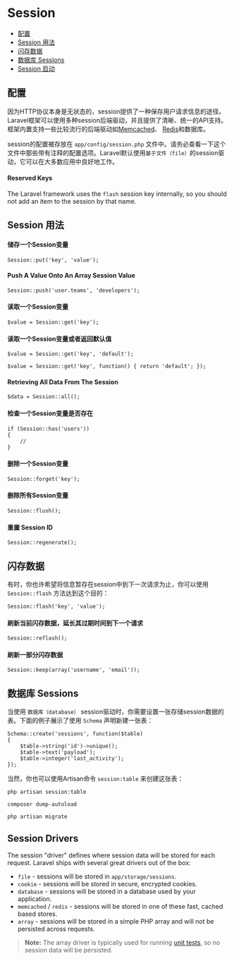 # Session

- [配置](#configuration)
- [Session 用法](#session-usage)
- [闪存数据](#flash-data)
- [数据库 Sessions](#database-sessions)
- [Session 启动](#session-drivers)

<a name="configuration"></a>
## 配置

因为HTTP协议本身是无状态的，session提供了一种保存用户请求信息的途径。Laravel框架可以使用多种session后端驱动，并且提供了清晰、统一的API支持。框架内置支持一些比较流行的后端驱动如[Memcached](http://memcached.org)、 [Redis](http://redis.io)和数据库。

session的配置被存放在 `app/config/session.php` 文件中。请务必查看一下这个文件中那些带有注释的配置选项。Laravel默认使用`基于文件（file）`的session驱动，它可以在大多数应用中良好地工作。

#### Reserved Keys

The Laravel framework uses the `flash` session key internally, so you should not add an item to the session by that name.

<a name="session-usage"></a>
## Session 用法

#### 储存一个Session变量

	Session::put('key', 'value');

#### Push A Value Onto An Array Session Value

	Session::push('user.teams', 'developers');

#### 读取一个Session变量

	$value = Session::get('key');

#### 读取一个Session变量或者返回默认值

	$value = Session::get('key', 'default');

	$value = Session::get('key', function() { return 'default'; });

#### Retrieving All Data From The Session

	$data = Session::all();

#### 检查一个Session变量是否存在

	if (Session::has('users'))
	{
		//
	}

#### 删除一个Session变量

	Session::forget('key');

#### 删除所有Session变量

	Session::flush();

#### 重置 Session ID

	Session::regenerate();

<a name="flash-data"></a>
## 闪存数据

有时，你也许希望将信息暂存在session中到下一次请求为止，你可以使用 `Session::flash` 方法达到这个目的：

	Session::flash('key', 'value');

#### 刷新当前闪存数据，延长其过期时间到下一个请求

	Session::reflash();

#### 刷新一部分闪存数据

	Session::keep(array('username', 'email'));

<a name="database-sessions"></a>
## 数据库 Sessions

当使用 `数据库（database）` session驱动时，你需要设置一张存储session数据的表。下面的例子展示了使用 `Schema` 声明新建一张表：

	Schema::create('sessions', function($table)
	{
		$table->string('id')->unique();
		$table->text('payload');
		$table->integer('last_activity');
	});

当然，你也可以使用Artisan命令 `session:table` 来创建这张表：

	php artisan session:table

	composer dump-autoload

	php artisan migrate

<a name="session-drivers"></a>
## Session Drivers

The session "driver" defines where session data will be stored for each request. Laravel ships with several great drivers out of the box:

- `file` - sessions will be stored in `app/storage/sessions`.
- `cookie` - sessions will be stored in secure, encrypted cookies.
- `database` - sessions will be stored in a database used by your application.
- `memcached` / `redis` - sessions will be stored in one of these fast, cached based stores.
- `array` - sessions will be stored in a simple PHP array and will not be persisted across requests.

> **Note:** The array driver is typically used for running [unit tests](/docs/testing), so no session data will be persisted.